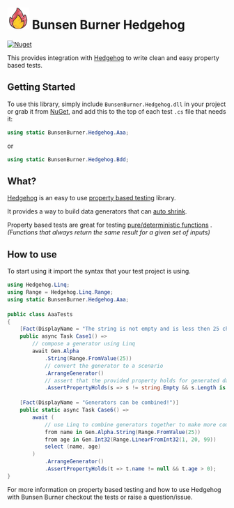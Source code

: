 ﻿<!-- markdownlint-disable MD013 -->

# ![Bunsen Burner](https://raw.githubusercontent.com/bmazzarol/Bunsen-Burner/main/fire-icon-small.png) Bunsen Burner Hedgehog

<!-- markdownlint-enabled MD013 -->

[![Nuget](https://img.shields.io/nuget/v/BunsenBurner.Hedgehog)](https://www.nuget.org/packages/BunsenBurner.Hedgehog/)

This provides integration
with [Hedgehog](https://github.com/hedgehogqa/fsharp-hedgehog) to write clean
and easy property based tests.

## Getting Started

To use this library, simply include `BunsenBurner.Hedgehog.dll` in your
project
or grab
it from [NuGet](https://www.nuget.org/packages/BunsenBurner.Hedgehog/), and add
this to the top of each test `.cs` file
that needs it:

```C#
using static BunsenBurner.Hedgehog.Aaa;
```

or

```C#
using static BunsenBurner.Hedgehog.Bdd;
```

## What?

[Hedgehog](https://github.com/hedgehogqa/fsharp-hedgehog) is an easy to use
[property based testing](https://en.wikipedia.org/wiki/Property_testing)
library.

It provides a way to build data generators that
can [auto shrink](https://hypothesis.works/articles/integrated-shrinking/).

Property based tests are great
for
testing [pure/deterministic functions](https://en.wikipedia.org/wiki/Pure_function)
. _(Functions that always return the same result for a given set of inputs)_

## How to use

To start using it import the syntax that your test project is using.

```c#
using Hedgehog.Linq;
using Range = Hedgehog.Linq.Range;
using static BunsenBurner.Hedgehog.Aaa;

public class AaaTests
{
    [Fact(DisplayName = "The string is not empty and is less then 25 charecters")]
    public async Task Case1() =>
        // compose a generator using Linq
        await Gen.Alpha
            .String(Range.FromValue(25))
            // convert the generator to a scenario
            .ArrangeGenerator()
            // assert that the provided property holds for generated data
            .AssertPropertyHolds(s => s != string.Empty && s.Length is > 0 and < 26);
            
    [Fact(DisplayName = "Generators can be combined!")]
    public static async Task Case6() =>
        await (
            // use Linq to combine generators together to make more complex ones
            from name in Gen.Alpha.String(Range.FromValue(25))
            from age in Gen.Int32(Range.LinearFromInt32(1, 20, 99))
            select (name, age)
        )
            .ArrangeGenerator()
            .AssertPropertyHolds(t => t.name != null && t.age > 0);
}
```

For more information on property based testing and how to use Hedgehog with
Bunsen Burner checkout the tests or raise a question/issue.
